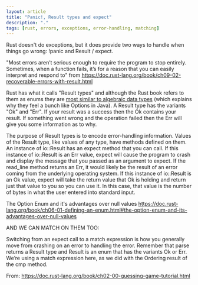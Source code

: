 ```yaml
---
layout: article
title: "Panic!, Result types and expect"
description: "."
tags: [rust, errors, exceptions, error-handling, matching]
---
```

Rust doesn't do exceptions, but it does provide two ways to handle when things go wrong: !panic and Result / expect.

"Most errors aren’t serious enough to require the program to stop entirely. Sometimes, when a function fails, it’s for a reason that you can easily interpret and respond to" from https://doc.rust-lang.org/book/ch09-02-recoverable-errors-with-result.html

Rust has what it calls "Result types" and although the Rust book refers to them as enums they are [most similar to algebraic data types](https://doc.rust-lang.org/book/ch06-00-enums.html) (which explains why they feel a bunch like Options in Java). A Result type has the variants "Ok" and "Err".  If your result was a success then the Ok contains your result.  If something went wrong and the operation failed then the Err will give you some information as to why.


The purpose of Result types is to encode error-handling information. Values of the Result type, like values of any type, have methods defined on them. An instance of io::Result has an expect method that you can call. If this instance of io::Result is an Err value, expect will cause the program to crash and display the message that you passed as an argument to expect. If the read_line method returns an Err, it would likely be the result of an error coming from the underlying operating system. If this instance of io::Result is an Ok value, expect will take the return value that Ok is holding and return just that value to you so you can use it. In this case, that value is the number of bytes in what the user entered into standard input.


The Option Enum and it's advantages over null values
https://doc.rust-lang.org/book/ch06-01-defining-an-enum.html#the-option-enum-and-its-advantages-over-null-values

AND WE CAN MATCH ON THEM TOO:

Switching from an expect call to a match expression is how you generally move from crashing on an error to handling the error. Remember that parse returns a Result type and Result is an enum that has the variants Ok or Err. We’re using a match expression here, as we did with the Ordering result of the cmp method.

From: https://doc.rust-lang.org/book/ch02-00-guessing-game-tutorial.html
